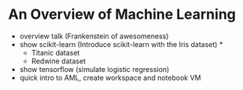 # An Overview of Machine Learning

- overview talk (Frankenstein of awesomeness)
- show scikit-learn (Introduce scikit-learn with the Iris dataset) *
    - Titanic dataset
    - Redwine dataset
- show tensorflow (simulate logistic regression)
- quick intro to AML, create workspace and notebook VM